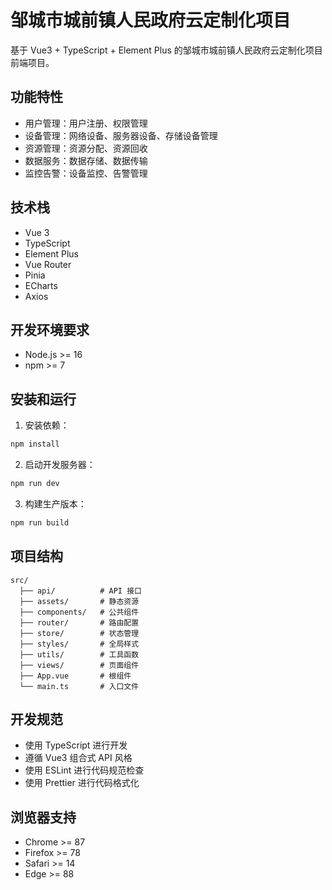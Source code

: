 # 邹城市城前镇人民政府云定制化项目

基于 Vue3 + TypeScript + Element Plus 的邹城市城前镇人民政府云定制化项目前端项目。

## 功能特性

- 用户管理：用户注册、权限管理
- 设备管理：网络设备、服务器设备、存储设备管理
- 资源管理：资源分配、资源回收
- 数据服务：数据存储、数据传输
- 监控告警：设备监控、告警管理

## 技术栈

- Vue 3
- TypeScript
- Element Plus
- Vue Router
- Pinia
- ECharts
- Axios

## 开发环境要求

- Node.js >= 16
- npm >= 7

## 安装和运行

1. 安装依赖：
```bash
npm install
```

2. 启动开发服务器：
```bash
npm run dev
```

3. 构建生产版本：
```bash
npm run build
```

## 项目结构

```
src/
  ├── api/          # API 接口
  ├── assets/       # 静态资源
  ├── components/   # 公共组件
  ├── router/       # 路由配置
  ├── store/        # 状态管理
  ├── styles/       # 全局样式
  ├── utils/        # 工具函数
  ├── views/        # 页面组件
  ├── App.vue       # 根组件
  └── main.ts       # 入口文件
```

## 开发规范

- 使用 TypeScript 进行开发
- 遵循 Vue3 组合式 API 风格
- 使用 ESLint 进行代码规范检查
- 使用 Prettier 进行代码格式化

## 浏览器支持

- Chrome >= 87
- Firefox >= 78
- Safari >= 14
- Edge >= 88
